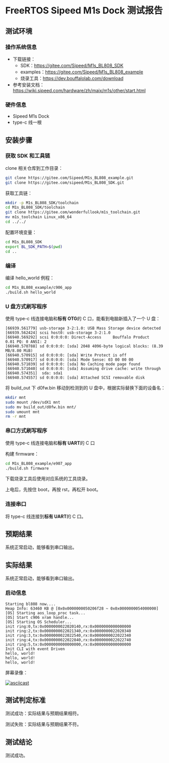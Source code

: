 # FreeRTOS Sipeed M1s Dock 测试报告

## 测试环境

### 操作系统信息

- 下载链接：
    - SDK：https://gitee.com/Sipeed/M1s_BL808_SDK
    - examples：https://gitee.com/Sipeed/M1s_BL808_example
    - 烧录工具：https://dev.bouffalolab.com/download
- 参考安装文档：https://wiki.sipeed.com/hardware/zh/maix/m1s/other/start.html

### 硬件信息

- Sipeed M1s Dock
- type-c 线一根

## 安装步骤

### 获取 SDK 和工具链

clone 相关仓库到工作目录：
```bash
git clone https://gitee.com/Sipeed/M1s_BL808_example.git
git clone https://gitee.com/sipeed/M1s_BL808_SDK.git
```

获取工具链：
```bash
mkdir -p M1s_BL808_SDK/toolchain
cd M1s_BL808_SDK/toolchain
git clone https://gitee.com/wonderfullook/m1s_toolchain.git
mv m1s_toolchain Linux_x86_64
cd ../../
```

配置环境变量：
```bash
cd M1s_BL808_SDK
export BL_SDK_PATH=$(pwd)
cd ..
```

### 编译

编译 hello_world 例程：
```bash
cd M1s_BL808_example/c906_app
./build.sh hello_world
```

### U 盘方式刷写程序

使用 type-c 线连接电脑和**标有 OTG**的 C 口，能看到电脑新插入了一个 U 盘：
```log
[66939.561779] usb-storage 3-2:1.0: USB Mass Storage device detected
[66939.562424] scsi host0: usb-storage 3-2:1.0
[66940.569292] scsi 0:0:0:0: Direct-Access     Bouffalo Product          0.01 PQ: 0 ANSI: 2
[66940.570788] sd 0:0:0:0: [sda] 2048 4096-byte logical blocks: (8.39 MB/8.00 MiB)
[66940.570915] sd 0:0:0:0: [sda] Write Protect is off
[66940.570917] sd 0:0:0:0: [sda] Mode Sense: 03 00 00 00
[66940.571039] sd 0:0:0:0: [sda] No Caching mode page found
[66940.571040] sd 0:0:0:0: [sda] Assuming drive cache: write through
[66940.574351]  sda: sda1
[66940.574557] sd 0:0:0:0: [sda] Attached SCSI removable disk

```

将 build_out 下 d0fw.bin 移动到检测到的 U 盘中，根据实际替换下面的设备名：
```bash
mkdir mnt
sudo mount /dev/sdX1 mnt
sudo mv build_out/d0fw.bin mnt/
sudo umount mnt
rm -r mnt
```

### 串口方式刷写程序

使用 type-c 线连接电脑和**标有 UART**的 C 口

构建 firmware：
```bash
cd M1s_BL808_example/e907_app
./build.sh firmware
```

下载烧录工具后使用对应系统的工具烧录。

上电后，先按住 boot，再按 rst，再松开 boot。

### 连接串口

将 type-c 线连接到**标有 UART**的 C 口。

## 预期结果

系统正常启动，能够看到串口输出。

## 实际结果

系统正常启动，能够看到串口输出。

### 启动信息

```log
Starting bl808 now....
Heap Info: 63460 KB @ [0x0x0000000050206f28 ~ 0x0x0000000054000000]
[OS] Starting aos_loop_proc task...
[OS] Start c906 xram handle...
[OS] Starting OS Scheduler...
init ring:0,tx:0x0000000022020140,rx:0x0000000000000000
init ring:2,tx:0x0000000022021340,rx:0x0000000022020340
init ring:3,tx:0x0000000022022540,rx:0x0000000022022340
init ring:4,tx:0x0000000022022840,rx:0x0000000022022740
init ring:5,tx:0x0000000000000000,rx:0x0000000000000000
Init CLI with event Driven
hello, world!
hello, world!
hello, world!

```

屏幕录像：

[![asciicast](https://asciinema.org/a/nYT21u4uOzQ7d7k5KF2Ge6633.svg)](https://asciinema.org/a/nYT21u4uOzQ7d7k5KF2Ge6633)

## 测试判定标准

测试成功：实际结果与预期结果相符。

测试失败：实际结果与预期结果不符。

## 测试结论

测试成功。